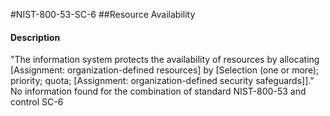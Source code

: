 #NIST-800-53-SC-6
##Resource Availability
#### Description
"The information system protects the availability of resources by allocating [Assignment: organization-defined resources] by [Selection (one or more); priority; quota; [Assignment: organization-defined security safeguards]]."
No information found for the combination of standard NIST-800-53 and control SC-6
